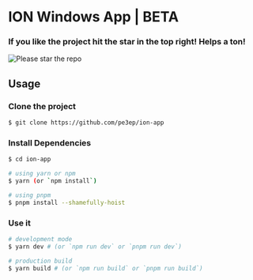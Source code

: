 # ION Windows App | BETA

### If you like the project hit the star in the top right! Helps a ton!
![Please star the repo](https://camo.githubusercontent.com/9d540b94fc4ed3ffeffc76724966158a97222f9534a4a6a834427ae721064a39/68747470733a2f2f63646e2e646973636f72646170702e636f6d2f6174746163686d656e74732f3735383032303332393434373632303632382f3933393633353236373436363330393638322f737461722e676966)

## Usage

### Clone the project

```bash
$ git clone https://github.com/pe3ep/ion-app
```

### Install Dependencies

```bash
$ cd ion-app

# using yarn or npm
$ yarn (or `npm install`)

# using pnpm
$ pnpm install --shamefully-hoist
```

### Use it

```bash
# development mode
$ yarn dev # (or `npm run dev` or `pnpm run dev`)

# production build
$ yarn build # (or `npm run build` or `pnpm run build`)
```
